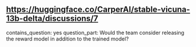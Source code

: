 ## https://huggingface.co/CarperAI/stable-vicuna-13b-delta/discussions/7

contains_question: yes
question_part: Would the team consider releasing the reward model in addition to the trained model?